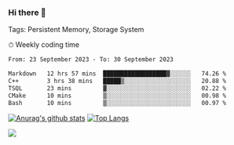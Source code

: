 ### Hi there 👋

Tags: Persistent Memory, Storage System

<!--

[![Anurag's github stats](https://github-readme-stats.vercel.app/api?username=wwyf)](https://github.com/anuraghazra/github-readme-stats)

[![Anurag's github stats](https://github-readme-stats.vercel.app/api?username=wwyf&count_private=true)](https://github.com/anuraghazra/github-readme-stats)


[![Top Langs](https://github-readme-stats.vercel.app/api/top-langs/?username=wwyf&count_private=true&&hide=jupyter%20notebook,html)](https://github.com/anuraghazra/github-readme-stats)



-->


⏱ Weekly coding time

<!--START_SECTION:waka-->

```txt
From: 23 September 2023 - To: 30 September 2023

Markdown   12 hrs 57 mins  ██████████████████▓░░░░░░   74.26 %
C++        3 hrs 38 mins   █████▒░░░░░░░░░░░░░░░░░░░   20.88 %
TSQL       23 mins         ▓░░░░░░░░░░░░░░░░░░░░░░░░   02.22 %
CMake      10 mins         ▒░░░░░░░░░░░░░░░░░░░░░░░░   00.98 %
Bash       10 mins         ▒░░░░░░░░░░░░░░░░░░░░░░░░   00.97 %
```

<!--END_SECTION:waka-->



[![Anurag's github stats](https://github-readme-stats.vercel.app/api?username=wwyf&count_private=true&show_icons=true&hide_border=true)](https://github.com/anuraghazra/github-readme-stats) [![Top Langs](https://github-readme-stats.vercel.app/api/top-langs/?username=wwyf&count_private=true&hide=jupyter%20notebook,html,OpenEdge%20ABL&langs_count=10&layout=compact&hide_border=true)](https://github.com/anuraghazra/github-readme-stats)

<!--

[![willianrod's wakatime stats](https://github-readme-stats.vercel.app/api/wakatime?username=wwyf)](https://github.com/anuraghazra/github-readme-stats)


-->

![](https://hit.yhype.me/github/profile?user_id=23121291)
